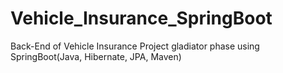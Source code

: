 # Vehicle_Insurance_SpringBoot
Back-End of Vehicle Insurance Project gladiator phase using SpringBoot(Java, Hibernate, JPA, Maven)

